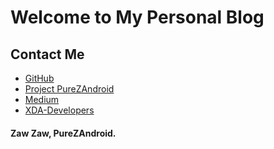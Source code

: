 # Welcome to My Personal Blog

## Contact Me
- [GitHub](https://github.com/zawzaww)
- [Project PureZAndroid](https://github.com/purezandroid)
- [Medium](https://medium.com/@zawzaww)
- [XDA-Developers](https://forum.xda-developers.com/member.php?u=7581611)

#### Zaw Zaw, PureZAndroid.
